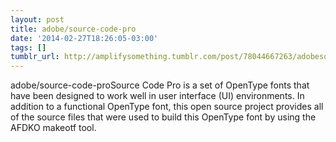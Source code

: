 ```yaml
---
layout: post
title: adobe/source-code-pro
date: '2014-02-27T18:26:05-03:00'
tags: []
tumblr_url: http://amplifysomething.tumblr.com/post/78044667263/adobesource-code-pro
---
```

adobe/source-code-proSource Code Pro is a set of OpenType fonts that have been designed to work well in user interface (UI) environments. In addition to a functional OpenType font, this open source project provides all of the source files that were used to build this OpenType font by using the AFDKO makeotf tool.
